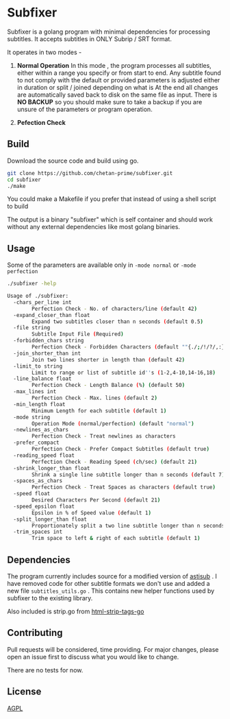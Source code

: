 
# Subfixer

Subfixer is a golang program with minimal dependencies for processing subtitles.
It accepts subtitles in ONLY Subrip / SRT format.

It operates in two modes -

 1. **Normal Operation**
In this mode , the program processes all subtitles, either within a range you specify or from start to end. Any subtitle found to not comply with the default or provided parameters is adjusted either in duration or split / joined depending on what is 
At the end all changes are automatically saved back to disk on the same file as input.
There is **NO BACKUP** so you should make sure to take a backup if you are unsure of the parameters or program operation.

 2. **Pefection Check**

## Build

Download the source code and build using go.

```bash
git clone https://github.com/chetan-prime/subfixer.git
cd subfixer
./make
```

You could make a Makefile if you prefer that instead of using a shell script to build

The output is a binary "subfixer" which is self container and should work without any external dependencies like most golang binaries.

## Usage

Some of the parameters are available only in `-mode normal` or `-mode perfection`


```bash
./subfixer -help

Usage of ./subfixer:
  -chars_per_line int
    	Perfection Check - No. of characters/line (default 42)
  -expand_closer_than float
    	Expand two subtitles closer than n seconds (default 0.5)
  -file string
    	Subtitle Input File (Required)
  -forbidden_chars string
    	Perfection Check - Forbidden Characters (default ""{./;/!/?/,:}"")
  -join_shorter_than int
    	Join two lines shorter in length than (default 42)
  -limit_to string
    	Limit to range or list of subtitle id''s (1-2,4-10,14-16,18)
  -line_balance float
    	Perfection Check - Length Balance (%) (default 50)
  -max_lines int
    	Perfection Check - Max. lines (default 2)
  -min_length float
    	Minimum Length for each subtitle (default 1)
  -mode string
    	Operation Mode (normal/perfection) (default "normal")
  -newlines_as_chars
    	Perfection Check - Treat newlines as characters
  -prefer_compact
    	Perfection Check - Prefer Compact Subtitles (default true)
  -reading_speed float
    	Perfection Check - Reading Speed (ch/sec) (default 21)
  -shrink_longer_than float
    	Shrink a single line subtitle longer than n seconds (default 7)
  -spaces_as_chars
    	Perfection Check - Treat Spaces as characters (default true)
  -speed float
    	Desired Characters Per Second (default 21)
  -speed_epsilon float
    	Epsilon in % of Speed value (default 1)
  -split_longer_than float
    	Proportionately split a two line subtitle longer than n seconds (default 7)
  -trim_spaces int
    	Trim space to left & right of each subtitle (default 1)
```

## Dependencies
The program currently includes source for a modified version of [astisub](https://github.com/asticode/go-astisub) . I have removed code for other subtitle formats we don't use and added a new file `subtitles_utils.go` . This contains new helper functions used by subfixer to the existing library.

Also included is strip.go from [html-strip-tags-go](https://github.com/grokify/html-strip-tags-go)

## Contributing
Pull requests will be considered, time providing. For major changes, please open an issue first to discuss what you would like to change.

There are no tests for now.

## License
[AGPL](https://www.gnu.org/licenses/agpl-3.0.en.html)
